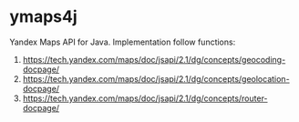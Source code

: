 # ymaps4j

Yandex Maps API for Java. Implementation follow functions:
1) https://tech.yandex.com/maps/doc/jsapi/2.1/dg/concepts/geocoding-docpage/
2) https://tech.yandex.com/maps/doc/jsapi/2.1/dg/concepts/geolocation-docpage/
3) https://tech.yandex.com/maps/doc/jsapi/2.1/dg/concepts/router-docpage/
